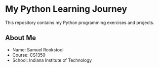 # My Python Learning Journey
This repository contains my Python programming
exercises and projects.
## About Me
- Name: Samuel Rookstool
- Course: CS1350
- School: Indiana Institute of Technology